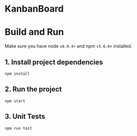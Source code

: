 # KanbanBoard
# Build and Run

Make sure you have node `v8.9.4+` and npm `v5.6.0+` installed.

## 1. Install project dependencies
```shell
npm install
```

## 2. Run the project
```shell
npm start
```

## 3. Unit Tests
```shell
npm run test
```
